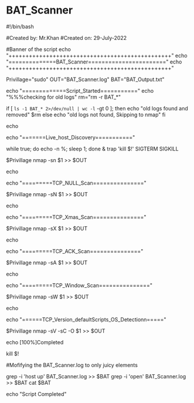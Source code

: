 # BAT_Scanner
#!/bin/bash

#Created by: Mr.Khan
#Created on: 29-July-2022

#Banner of the script
echo "++++++++++++++++++++++++++++++++++++++++++++++++"
echo "==============BAT_Scanner======================="
echo "++++++++++++++++++++++++++++++++++++++++++++++++"

Privillage="sudo"
OUT="BAT_Scanner.log"
BAT="BAT_Output.txt"


echo "=============Script_Started==========="
echo "%%%checking for old logs"
rm="rm -r BAT_*"

if [ `ls -1 BAT_* 2>/dev/null | wc -l` -gt 0 ];
then
    echo "old logs found and removed"
    $rm
else
    echo "old logs not found, Skipping to nmap"
fi

echo

echo "=======Live_host_Discovery==========="

while true; do echo -n %; sleep 1; done &
trap 'kill $!' SIGTERM SIGKILL

$Privillage nmap -sn $1 >> $OUT

echo

echo "=========TCP_NULL_Scan===============" 

$Privillage nmap -sN $1 >> $OUT

echo

echo "=========TCP_Xmas_Scan===============" 

$Privillage nmap -sX $1 >> $OUT

echo

echo "=========TCP_ACK_Scan===============" 

$Privillage nmap -sA $1 >> $OUT

echo

echo "=========TCP_Window_Scan===============" 

$Privillage nmap -sW $1 >> $OUT

echo

echo "======TCP_Version_defaultScripts_OS_Detectionn=====" 

$Privillage nmap -sV -sC -O $1 >> $OUT


echo [100%]Completed

kill $!

#Mofifying the BAT_Scanner.log to only juicy elements

grep -i 'host up' BAT_Scanner.log >> $BAT
grep -i 'open' BAT_Scanner.log >> $BAT
cat $BAT

echo "Script Completed"

